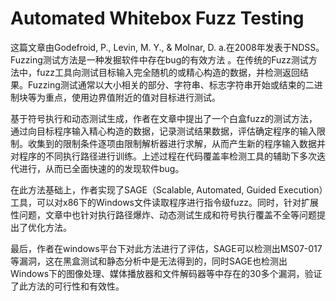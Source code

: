 # Automated Whitebox Fuzz Testing

这篇文章由Godefroid, P., Levin, M. Y., & Molnar, D. a.在2008年发表于NDSS。Fuzzing测试方法是一种发掘软件中存在bug的有效方法 。在传统的Fuzz测试方法中，fuzz工具向测试目标输入完全随机的或精心构造的数据，并检测返回结果。Fuzzing测试通常以大小相关的部分、字符串、标志字符串开始或结束的二进制块等为重点，使用边界值附近的值对目标进行测试。

基于符号执行和动态测试生成，作者在文章中提出了一个白盒fuzz的测试方法，通过向目标程序输入精心构造的数据，记录测试结果数据，评估确定程序的输入限制。收集到的限制条件逐项由限制解析器进行求解，从而产生新的程序输入数据并对程序的不同执行路径进行训练。上述过程在代码覆盖率检测工具的辅助下多次迭代进行，从而已全面快速的的发现软件bug。

在此方法基础上，作者实现了SAGE（Scalable, Automated, Guided Execution）工具，可以对x86下的Windows文件读取程序进行指令级fuzz。同时，针对扩展性问题，文章中也针对执行路径爆炸、动态测试生成和符号执行覆盖不全等问题提出了优化方法。

最后，作者在windows平台下对此方法进行了评估，SAGE可以检测出MS07-017等漏洞，这在黑盒测试和静态分析中是无法得到的，同时SAGE也检测出Windows下的图像处理、媒体播放器和文件解码器等中存在的30多个漏洞，验证了此方法的可行性和有效性。
